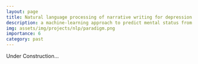 ```yaml
---
layout: page
title: Natural language processing of narrative writing for depression screening in adolescents
description: a machine-learning approach to predict mental status from single piece of composition 	
img: assets/img/projects/nlp/paradigm.png
importance: 6
category: past
---
```


Under Construction...